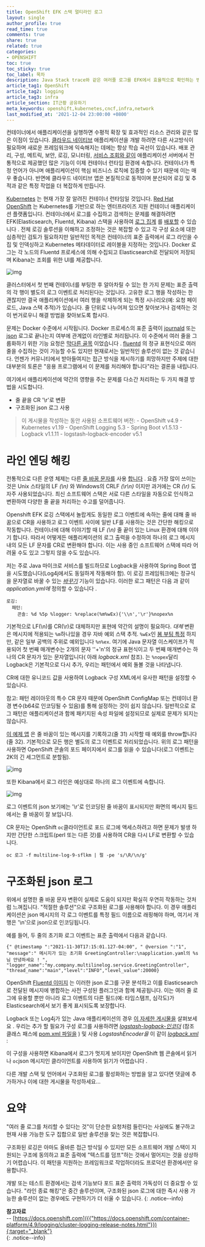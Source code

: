 ```yaml
---
title: OpenShift EFK 스택 멀티라인 로그
layout: single
author_profile: true
read_time: true
comments: true
share: true
related: true
categories:
- OPENSHIFT
toc: true
toc_sticky: true
toc_label: 목차
description: Java Stack trace와 같은 여러줄 로그를 EFK에서 효율적으로 확인하는 방법을 알아봅니다.
article_tag1: OpenShift
article_tag2: logging
article_tag3: infra
article_section: IT근황 공유하기
meta_keywords: openshift,kubernetes,cncf,infra,network
last_modified_at: '2021-12-04 23:00:00 +0800'
---
```


컨테이너에서 애플리케이션을 실행하면 수평적 확장 및 효과적인 리소스 관리와 같은 많은 이점이 있습니다. [클라우드 네이티브](https://www.cncf.io/) 애플리케이션을 개발 하려면 다른 사고방식이 필요하며 새로운 프레임워크에 익숙해지는 데에는 항상 학습 곡선이 있습니다. 배포 관리, 구성, 메트릭, 보안, 로깅, 모니터링, [서비스 조회와 같이](https://developers.redhat.com/books/introducing-istio-service-mesh-microservices/) 애플리케이션 서버에서 전통적으로 제공했던 많은 기능이 이제 컨테이너 런타임 환경에 속합니다. 컨테이너가 특정 언어가 아니며 애플리케이션이 핵심 비즈니스 로직에 집중할 수 있기 때문에 이는 매우 좋습니다. 반면에 클라우드 네이티브 앱은 본질적으로 동적이며 분산되어 로깅 및 추적과 같은 특정 작업을 더 복잡하게 만듭니다.

[Kubernetes](https://kubernetes.io/) 는 현재 가장 잘 알려진 컨테이너 런타임일 것입니다. [Red Hat OpenShift](https://www.openshift.com/) 는 Kubernetes를 기반으로 하는 엔터프라이즈 지원 컨테이너 애플리케이션 플랫폼입니다. 컨테이너에서 로그를 수집하고 검색하는 문제를 해결하려면 EFK(Elasticsearch, Fluentd, Kibana) 스택을 사용하여 [로그 집계](https://docs.openshift.com/container-platform/3.9/install_config/aggregate_logging.html) 를 [배포할](https://docs.openshift.com/container-platform/3.9/install_config/aggregate_logging.html) 수 있습니다 . 전체 로깅 솔루션을 이해하고 조정하는 것은 복잡할 수 있고 각 구성 요소에 대한 심층적인 검토가 필요하지만 일반적인 목적은 컨테이너의 표준 출력에서 로그 라인을 수집 및 인덱싱하고 Kubernetes 메타데이터로 레이블을 지정하는 것입니다. Docker 로그는 각 노드의 Fluentd 프로세스에 의해 수집되고 Elasticsearch로 전달되어 저장되며 Kibana는 조회를 위한 UI를 제공합니다.

![img](https://miro.medium.com/max/1400/1*_LD8Q4OlYGoZa2G1MFJYpA.png)

클러스터에서 첫 번째 컨테이너를 부팅한 후 알아차릴 수 있는 한 가지 문제는 표준 출력의 각 행이 별도의 로그 이벤트로 처리된다는 것입니다. 고유한 로그 행을 작성하는 한 괜찮지만 결국 애플리케이션에서 여러 행을 삭제하게 되는 특정 시나리오(예: 요청 페이로드, Java 스택 추적)가 있습니다. 줄 단위로 나누어져 있으면 찾아보거나 검색하는 것이 번거로우니 해결 방법을 찾아보도록 합시다.

문제는 Docker 수준에서 시작됩니다. Docker 프로세스의 표준 출력이 [journald](https://docs.docker.com/config/containers/logging/journald/) 또는 [json](https://docs.docker.com/config/containers/logging/json-file/) 로그로 끝나는지 여부에 관계없이 라인별로 처리됩니다. 이 수준에서 여러 줄을 그룹화하기 위한 기능 요청은 [막다른 골목](https://github.com/moby/moby/issues/22920#issuecomment-264036710) 이었습니다 . [fluentd](https://github.com/fluent-plugins-nursery/fluent-plugin-concat) 의 정규 표현식으로 여러 줄을 수집하는 것이 가능할 수도 있지만 현재로서는 일반적인 솔루션이 없는 것 같습니다. 언젠가 커뮤니티에서 받아들여지는 접근 방식을 제시하기를 희망하지만 주제에 대한 대부분의 토론은 "응용 프로그램에서 이 문제를 처리해야 합니다"라는 결론을 내립니다.

여기에서 애플리케이션에 약간의 영향을 주는 문제를 다소간 처리하는 두 가지 해결 방법을 시도합니다.

- 줄 끝을 CR '\r'로 변환
- 구조화된 json 로그 사용

> 이 게시물을 작성하는 동안 사용된 소프트웨어 버전:
> \- OpenShift v4.9
> \- Kubernetes v1.19
> \- OpenShift Logging 5.3
> \- Spring Boot v1.5.13
> \- Logback v1.1.11
> \- logstash-logback-encoder v5.1

# 라인 엔딩 해킹

전통적으로 다른 운영 체제는 다른 [줄 바꿈 문자를](https://en.wikipedia.org/wiki/Newline) 사용 [합니다](https://en.wikipedia.org/wiki/Newline) . 요즘 가장 많이 쓰이는 것은 Unix 스타일의 LF *(\n)* 와 Windows의 CRLF *(\r\n)* 이지만 과거에는 CR *(\r)* 도 자주 사용되었습니다. 최신 소프트웨어 스택은 서로 다른 스타일을 자동으로 인식하고 변환하여 다양한 줄 끝을 처리하는 수고를 덜어줍니다.

Openshift EFK 로깅 스택에서 놀랍게도 동일한 로그 이벤트에 속하는 줄에 대해 줄 바꿈으로 CR을 사용하고 로그 이벤트 사이에 일반 LF를 사용하는 것은 간단한 해킹으로 작동합니다. 컨테이너에 대해 이야기할 때 LF *(\n)* 줄 끝이 있는 Linux 환경에 대해 이야기 합니다. 따라서 어떻게든 애플리케이션의 로그 출력을 수정하여 하나의 로그 메시지 내의 모든 LF 문자를 CR로 변환해야 합니다. 이는 사용 중인 소프트웨어 스택에 따라 어려울 수도 있고 그렇지 않을 수도 있습니다.

저는 주로 Java 마이크로 서비스를 빌드하므로 Logback을 사용하여 Spring Boot 앱을 시도했습니다(Log4j에서도 동일하게 작동해야 함). 이 로깅 프레임워크에는 정규식을 문자열로 바꿀 수 있는 [*바꾸기*](https://logback.qos.ch/manual/layouts.html#replace) 기능이 있습니다. 이러한 로그 패턴은 다음 과 같이 *application.yml에* 정의할 수 있습니다 .

```
로깅: 
  패턴: 
    콘솔: %d %5p %logger: %replace(%m%wEx){'\\n','\r'}%nopex%n
```

기본적으로 LF(\n)를 CR(\r)로 대체하지만 표현에 약간의 설명이 필요하다. *대체* 변환은 메시지에 적용되는 `%m`하나있을 경우 자바 예외 스택 추적. `%wEx`인 [봄 부팅 특정](https://docs.spring.io/spring-boot/docs/1.5.13.RELEASE/api/org/springframework/boot/logging/logback/WhitespaceThrowableProxyConverter.html) 하지만, 같은 일부 공백의 주위로 예외입니다 `%n%ex`. 여기에 Java 문자열 이스케이프가 적용되어 첫 번째 매개변수는 2개의 문자 '\'+'n'의 정규 표현식이고 두 번째 매개변수는 하나의 CR 문자가 있는 문자열입니다( 아래 *logback.xml* 참조). 는 `%nopex`달리 Logback은 기본적으로 다시 추가, 우리는 패턴에서 예외 돌볼 것을 나타냅니다.

CR에 대한 유니코드 값을 사용하여 Logback 구성 XML에서 유사한 패턴을 설정할 수 있습니다.

참고: 패턴 레이아웃의 특수 CR 문자 때문에 OpenShift ConfigMap 또는 컨테이너 환경 변수(b64로 인코딩될 수 있음)를 통해 설정하는 것이 쉽지 않습니다. 일반적으로 로그 패턴은 애플리케이션과 함께 패키지된 속성 파일에 설정되므로 실제로 문제가 되지는 않습니다.

[이 예제 앱](https://github.com/bszeti/multiline-log) 은 줄 바꿈이 있는 메시지를 기록하고(줄 31) 시작할 때 예외를 throw합니다(줄 32). 기본적으로 모든 행은 별도의 로그 이벤트로 처리되었습니다. 위의 로그 패턴을 사용하면 OpenShift 콘솔의 포드 페이지에서 로그를 읽을 수 있습니다(로그 이벤트는 2K의 긴 세그먼트로 분할됨).

![img](https://miro.medium.com/max/2000/1*ktphH_HZLNJH2hZQZFodow.png)

또한 Kibana에서 로그 라인은 예상대로 하나의 로그 이벤트에 속합니다.

![img](https://miro.medium.com/max/2000/1*n3CL-GKjNEot1lwzn5RvSg.png)

로그 이벤트의 json 보기에는 '\r'로 인코딩된 줄 바꿈이 표시되지만 화면의 메시지 필드에서는 줄 바꿈이 잘 보입니다.

CR 문자는 OpenShift `oc`클라이언트로 포드 로그에 액세스하려고 하면 문제가 발생 하지만 간단한 스크립트(perl 또는 다른 것)를 사용하여 CR을 다시 LF로 변환할 수 있습니다.

```
oc 로그 -f multiline-log-9-sflkm | 펄 -pe 's/\R/\n/g'
```

# 구조화된 json 로그

위에서 설명한 줄 바꿈 문자 변환이 실제로 도움이 되지만 확실히 우연히 작동하는 것처럼 느껴집니다. "적절한 솔루션"으로 구조화된 로그를 사용해야 합니다. 이 경우 애플리케이션은 json 메시지의 각 로그 이벤트를 특정 필드 이름으로 래핑해야 하며, 여기서 개행은 '\n'으로 json으로 인코딩됩니다.

예를 들어, 두 줄의 초기화 로그 이벤트는 표준 출력에서 다음과 같습니다.

```
{" @timestamp ":"2021-11-30T17:15:01.127-04:00", " @version ":"1", "message":" 메시지가 있는 초기화 GreetingController:\napplication.yaml의 %s님 안녕하세요 ! ", "logger_name":"my.company.multilinelog.service.GreetingController", "thread_name":"main","level":"INFO","level_value":20000}
```

OpenShift [Fluentd 이미지](https://github.com/openshift/origin-aggregated-logging/tree/v3.9.0/fluentd) 는 이러한 json 로그를 구문 분석하고 이를 Elasticsearch로 전달된 메시지에 병합하는 사전 구성된 플러그인과 함께 제공됩니다. 이는 여러 줄 로그에 유용할 뿐만 아니라 로그 이벤트의 다른 필드(예: 타임스탬프, 심각도)가 Elasticsearch에서 보기 좋게 표시되도록 보장합니다.

Logback 또는 Log4j가 있는 Java 애플리케이션의 경우 [이 자세한 게시물을](https://developers.redhat.com/blog/2018/01/22/openshift-structured-application-logs/) 살펴보세요 . 우리는 추가 할 필요가 구성 로그를 사용하려면 [*logstash-logback-인코더*](https://github.com/logstash/logstash-logback-encoder) (참조 클래스 패스에 [pom.xml 파일을](https://github.com/bszeti/multiline-log/blob/master/pom.xml) ) 및 사용 *LogstashEncoder을* 이 같이 [*logback.xml*](https://github.com/bszeti/multiline-log/blob/master/src/main/resources/logback-logstash.xml) :

이 구성을 사용하면 Kibana에서 로그가 멋지게 보이지만 OpenShift 웹 콘솔에서 읽거나 `oc`json 메시지인 클라이언트를 사용하여 읽기가 어렵습니다 .

다른 개발 스택 및 언어에서 구조화된 로그를 활성화하는 방법을 알고 있다면 댓글에 추가하거나 이에 대한 게시물을 작성하세요…

# 요약

"여러 줄 로그를 처리할 수 있다는 것"이 단순한 요청처럼 들린다는 사실에도 불구하고 현재 사용 가능한 도구 집합으로 일반 솔루션을 찾는 것은 복잡합니다.

구조화된 로깅은 아마도 올바른 접근 방식일 수 있지만 모든 소프트웨어 개발 스택이 지원되는 구조에 동의하고 표준 출력에 "텍스트를 덤프"하는 것에서 멀어지는 것을 상상하기 어렵습니다. 이 패턴을 지원하는 프레임워크로 작업하더라도 프로덕션 환경에서만 유용합니다.

개발 또는 테스트 환경에서는 검색 기능보다 포드 표준 출력의 가독성이 더 중요할 수 있습니다. "라인 종료 해킹"은 중간 솔루션이며, 구조화된 json 로그에 대한 즉시 사용 가능한 솔루션이 없는 경우에도 구현하기가 더 쉬울 수 있습니다.
{: .notice--info}

**참고자료** <br>
-- [https://docs.openshift.com]({{"https://docs.openshift.com/container-platform/4.9/logging/cluster-logging-release-notes.html"}}){:target="_blank"} <br>
{: .notice--info}
